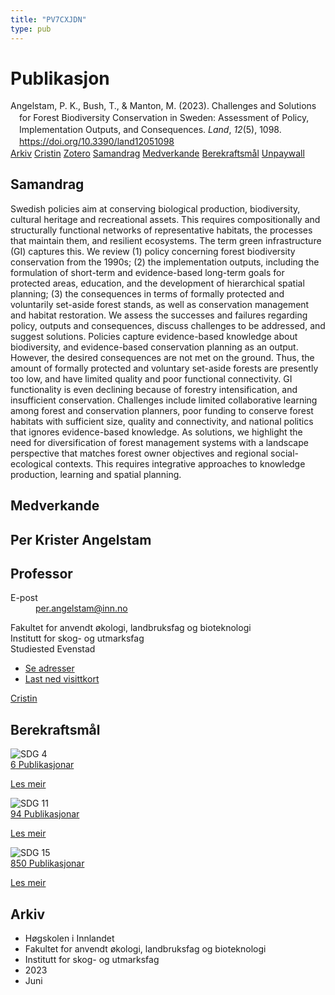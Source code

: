 ```yaml
---
title: "PV7CXJDN"
type: pub
---
```

<h1>Publikasjon</h1>
<article id="csl-bib-container-PV7CXJDN" class="csl-bib-container">
  <div class="csl-bib-body" style="line-height: 1.35; padding-left: 1em; text-indent:-1em;">
  <div class="csl-entry">Angelstam, P. K., Bush, T., &amp; Manton, M. (2023). Challenges and Solutions for Forest Biodiversity Conservation in Sweden: Assessment of Policy, Implementation Outputs, and Consequences. <i>Land</i>, <i>12</i>(5), 1098. <a href="https://doi.org/10.3390/land12051098">https://doi.org/10.3390/land12051098</a></div>
</div>
  <div class="csl-bib-buttons">
    <a href="#taxonomy-article-PV7CXJDN" class="csl-bib-button">Arkiv</a>
    <a href="https://app.cristin.no/results/show.jsf?id=2153777" alt="Cristin URL" class="csl-bib-button">Cristin</a>
    <a href="http://zotero.org/groups/5402882/items/PV7CXJDN" alt="Zotero URL" class="csl-bib-button">Zotero</a>
    <a href="#abstract-article-PV7CXJDN" class="csl-bib-button">Samandrag</a>
    <a href="#contributors-article-PV7CXJDN" class="csl-bib-button">Medverkande</a>
    <a href="#sdg-article-PV7CXJDN" class="csl-bib-button">Berekraftsmål</a>
    <a href="https://www.mdpi.com/2073-445X/12/5/1098/pdf?version=1684576313" class="csl-bib-button">Unpaywall</a>
  </div>
  <div id="csl-bib-meta-container-PV7CXJDN"></div>
</article>
<div id="csl-bib-meta-PV7CXJDN" class="csl-bib-meta">
  <article id="abstract-article-PV7CXJDN" class="abstract-article">
    <h1>Samandrag</h1>
    Swedish policies aim at conserving biological production, biodiversity, cultural heritage and recreational assets. This requires compositionally and structurally functional networks of representative habitats, the processes that maintain them, and resilient ecosystems. The term green infrastructure (GI) captures this. We review (1) policy concerning forest biodiversity conservation from the 1990s; (2) the implementation outputs, including the formulation of short-term and evidence-based long-term goals for protected areas, education, and the development of hierarchical spatial planning; (3) the consequences in terms of formally protected and voluntarily set-aside forest stands, as well as conservation management and habitat restoration. We assess the successes and failures regarding policy, outputs and consequences, discuss challenges to be addressed, and suggest solutions. Policies capture evidence-based knowledge about biodiversity, and evidence-based conservation planning as an output. However, the desired consequences are not met on the ground. Thus, the amount of formally protected and voluntary set-aside forests are presently too low, and have limited quality and poor functional connectivity. GI functionality is even declining because of forestry intensification, and insufficient conservation. Challenges include limited collaborative learning among forest and conservation planners, poor funding to conserve forest habitats with sufficient size, quality and connectivity, and national politics that ignores evidence-based knowledge. As solutions, we highlight the need for diversification of forest management systems with a landscape perspective that matches forest owner objectives and regional social-ecological contexts. This requires integrative approaches to knowledge production, learning and spatial planning.
  </article>
  <article id="contributors-article-PV7CXJDN" class="contributors-article">
    <h1>Medverkande</h1>
    <div class="personas"> <div class="vrtx-hinn-person-card"> <div class="photo"> <i class="lar la-user-circle missing-person"></i> </div> <div class="info"> <hgroup><h1>Per Krister Angelstam</h1> <h2>Professor</h2> </hgroup><dl> <dt>E-post</dt> <dd> <a href="mailto:per.angelstam@inn.no">per.angelstam@inn.no</a> </dd> </dl> <p> Fakultet for anvendt økologi, landbruksfag og bioteknologi<br> Institutt for skog- og utmarksfag<br> Studiested Evenstad </p> <ul class="vrtx-hinn-links"> <li><a href="https://www.inn.no/finn-en-ansatt/per-angelstam.html#vrtx-hinn-addresses">Se adresser</a></li> <li><a href="https://www.inn.no/finn-en-ansatt/per-angelstam.html?vrtx=vcf">Last ned visittkort</a></li> </ul> </div> </div> <a href="https://app.cristin.no/persons/show.jsf?id=1318014" alt="Cristin URL" class="personas-cristin">Cristin</a> </div>
  </article>
  <article id="sdg-article-PV7CXJDN" class="sdg-article">
    <h1>Berekraftsmål</h1>
    <div class="sdg-container"><div id="sdg4" class="sdg"> <img src="{{< params subfolder >}}images/sdg/sdg04_no.png" class="image" alt="SDG 4"> <div class="sdg-overlay"> <a href="{{< params subfolder >}}no/archive/?sdg=4#archive" class="sdg-publication-count"><span>6</span> Publikasjonar</a> <p><a href="NA" class="sdg-read-more">Les meir</a></p> </div> </div> <div id="sdg11" class="sdg"> <img src="{{< params subfolder >}}images/sdg/sdg11_no.png" class="image" alt="SDG 11"> <div class="sdg-overlay"> <a href="{{< params subfolder >}}no/archive/?sdg=11#archive" class="sdg-publication-count"><span>94</span> Publikasjonar</a> <p><a href="NA" class="sdg-read-more">Les meir</a></p> </div> </div> <div id="sdg15" class="sdg"> <img src="{{< params subfolder >}}images/sdg/sdg15_no.png" class="image" alt="SDG 15"> <div class="sdg-overlay"> <a href="{{< params subfolder >}}no/archive/?sdg=15#archive" class="sdg-publication-count"><span>850</span> Publikasjonar</a> <p><a href="NA" class="sdg-read-more">Les meir</a></p> </div> </div></div>
  </article>
  <article id="taxonomy-article-PV7CXJDN" class="taxonomy-article">
    <h1>Arkiv</h1>
    <ul>
      <li>Høgskolen i Innlandet</li>
      <li>Fakultet for anvendt økologi, landbruksfag og bioteknologi</li>
      <li>Institutt for skog- og utmarksfag</li>
      <li>2023</li>
      <li>Juni</li>
    </ul>
  </article>
</div>
